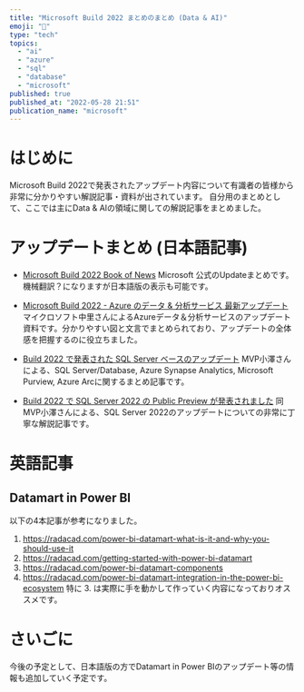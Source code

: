 ```yaml
---
title: "Microsoft Build 2022 まとめのまとめ (Data & AI)"
emoji: "💫"
type: "tech"
topics:
  - "ai"
  - "azure"
  - "sql"
  - "database"
  - "microsoft"
published: true
published_at: "2022-05-28 21:51"
publication_name: "microsoft"
---
```


# はじめに
Microsoft Build 2022で発表されたアップデート内容について有識者の皆様から非常に分かりやすい解説記事・資料が出されています。
自分用のまとめとして、ここでは主にData & AIの領域に関しての解説記事をまとめました。

# アップデートまとめ (日本語記事)
- [Microsoft Build 2022 Book of News](https://news.microsoft.com/build-2022-book-of-news/)
Microsoft 公式のUpdateまとめです。機械翻訳？になりますが日本語版の表示も可能です。

- [Microsoft Build 2022 - Azure のデータ & 分析サービス 最新アップデート](https://speakerdeck.com/nakazax/microsoft-build-2022-updates-on-azure-data-and-analytics-services)
マイクロソフト中里さんによるAzureデータ＆分析サービスのアップデート資料です。分かりやすい図と文言でまとめられており、アップデートの全体感を把握するのに役立ちました。

- [Build 2022 で発表された SQL Server ベースのアップデート](https://blog.engineer-memo.com/2022/05/25/build-2022-%e3%81%a7%e7%99%ba%e8%a1%a8%e3%81%95%e3%82%8c%e3%81%9f-sql-server-%e3%83%99%e3%83%bc%e3%82%b9%e3%81%ae%e3%82%a2%e3%83%83%e3%83%97%e3%83%87%e3%83%bc%e3%83%88/)
MVP小澤さんによる、SQL Server/Database, Azure Synapse Analytics, Microsoft Purview, Azure Arcに関するまとめ記事です。

- [Build 2022 で SQL Server 2022 の Public Preview が発表されました](https://blog.engineer-memo.com/2022/05/25/build-2022-%e3%81%a7-sql-server-2022-%e3%81%ae-public-preview-%e3%81%8c%e7%99%ba%e8%a1%a8%e3%81%95%e3%82%8c%e3%81%be%e3%81%97%e3%81%9f/)
同MVP小澤さんによる、SQL Server 2022のアップデートについての非常に丁寧な解説記事です。

# 英語記事
## Datamart in Power BI
以下の4本記事が参考になりました。
1. https://radacad.com/power-bi-datamart-what-is-it-and-why-you-should-use-it
2. https://radacad.com/getting-started-with-power-bi-datamart
3. https://radacad.com/power-bi-datamart-components
4. https://radacad.com/power-bi-datamart-integration-in-the-power-bi-ecosystem
特に 3. は実際に手を動かして作っていく内容になっておりオススメです。

# さいごに
今後の予定として、日本語版の方でDatamart in Power BIのアップデート等の情報も追加していく予定です。